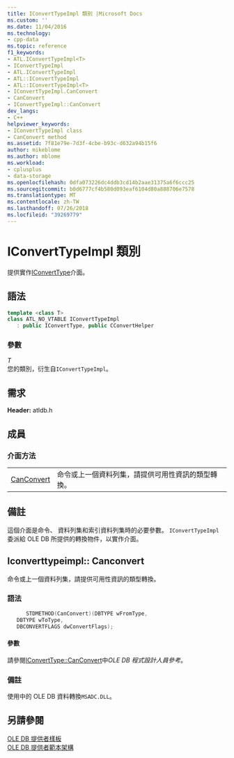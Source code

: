 ```yaml
---
title: IConvertTypeImpl 類別 |Microsoft Docs
ms.custom: ''
ms.date: 11/04/2016
ms.technology:
- cpp-data
ms.topic: reference
f1_keywords:
- ATL.IConvertTypeImpl<T>
- IConvertTypeImpl
- ATL.IConvertTypeImpl
- ATL::IConvertTypeImpl
- ATL::IConvertTypeImpl<T>
- IConvertTypeImpl.CanConvert
- CanConvert
- IConvertTypeImpl::CanConvert
dev_langs:
- C++
helpviewer_keywords:
- IConvertTypeImpl class
- CanConvert method
ms.assetid: 7f81e79e-7d3f-4cbe-b93c-d632a94b15f6
author: mikeblome
ms.author: mblome
ms.workload:
- cplusplus
- data-storage
ms.openlocfilehash: 0dfa073226dc4ddb3cd14b2aae31375a6f6ccc25
ms.sourcegitcommit: b0d6777cf4b580d093eaf6104d80a888706e7578
ms.translationtype: MT
ms.contentlocale: zh-TW
ms.lasthandoff: 07/26/2018
ms.locfileid: "39269779"
---
```

# <a name="iconverttypeimpl-class"></a>IConvertTypeImpl 類別
提供實作[IConvertType](https://msdn.microsoft.com/library/ms715926.aspx)介面。  
  
## <a name="syntax"></a>語法

```cpp
template <class T>  
class ATL_NO_VTABLE IConvertTypeImpl   
   : public IConvertType, public CConvertHelper  
```  
  
### <a name="parameters"></a>參數  
 *T*  
 您的類別，衍生自`IConvertTypeImpl`。  

## <a name="requirements"></a>需求  
 **Header:** atldb.h  
  
## <a name="members"></a>成員  
  
### <a name="interface-methods"></a>介面方法  
  
|||  
|-|-|  
|[CanConvert](#canconvert)|命令或上一個資料列集，請提供可用性資訊的類型轉換。|  
  
## <a name="remarks"></a>備註  
 這個介面是命令、 資料列集和索引資料列集時的必要參數。 `IConvertTypeImpl` 委派給 OLE DB 所提供的轉換物件，以實作介面。  

## <a name="canconvert"></a> Iconverttypeimpl:: Canconvert
命令或上一個資料列集，請提供可用性資訊的類型轉換。  
  
### <a name="syntax"></a>語法  
  
```cpp
      STDMETHOD(CanConvert)(DBTYPE wFromType,   
   DBTYPE wToType,   
   DBCONVERTFLAGS dwConvertFlags);  
```  
  
#### <a name="parameters"></a>參數  
 請參閱[IConvertType::CanConvert](https://msdn.microsoft.com/library/ms711224.aspx)中*OLE DB 程式設計人員參考*。  
  
### <a name="remarks"></a>備註  
 使用中的 OLE DB 資料轉換`MSADC.DLL`。  
  
## <a name="see-also"></a>另請參閱  
 [OLE DB 提供者樣板](../../data/oledb/ole-db-provider-templates-cpp.md)   
 [OLE DB 提供者範本架構](../../data/oledb/ole-db-provider-template-architecture.md)
